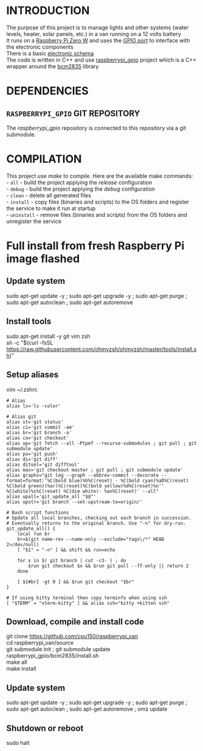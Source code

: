 # INTRODUCTION
The purpose of this project is to manage lights and other systems (water levels, heater, solar panels, etc.) in a van running on a 12 volts battery<br />
It runs on a [Raspberry Pi Zero W](https://www.raspberrypi.org/products/raspberry-pi-zero-w/) and uses the [GPIO port](https://pinout.xyz/) to interface with the electronic components<br />
There is a basic [electronic schema](https://github.com/cpu150/raspberrypi_van/blob/master/electronic/schema.pdf)<br />
The code is written in C++ and use [raspberrypi_gpio](https://github.com/cpu150/raspberrypi_gpio) project which is a C++ wrapper around the [bcm2835](http://www.airspayce.com/mikem/bcm2835) library

# DEPENDENCIES
## `RASPBERRYPI_GPIO` GIT REPOSITORY
The *raspberrypi_gpio* repository is connected to this repository via a git submodule.

# COMPILATION
This project use *make* to compile. Here are the available make commands:<br />
    - `all`       - build the project applying the *release* configuration<br />
    - `debug`     - build the project applying the *debug* configuration<br />
    - `clean`     - delete all generated files<br />
    - `install`   - copy files (binaries and scripts) to the OS folders and register the service to make it run at startup<br />
    - `uninstall` - remove files (binaries and scripts) from the OS folders and unregister the service

# Full install from fresh Raspberry Pi image flashed
## Update system
sudo apt-get update -y ; sudo apt-get upgrade -y ; sudo apt-get purge ; sudo apt-get autoclean ; sudo apt-get autoremove

## Install tools
sudo apt-get install -y git vim zsh<br />
sh -c "$(curl -fsSL https://raw.githubusercontent.com/ohmyzsh/ohmyzsh/master/tools/install.sh)"

## Setup aliases
vim ~/.zshrc<br />

    # Alias
    alias ls='ls -color'
    
    # Alias git
    alias st='git status'
    alias ci='git commit -am'
    alias br='git branch -a'
    alias co='git checkout'
    alias up='git fetch --all -Ptpmf --recurse-submodules ; git pull ; git submodule update'
    alias pu='git push'
    alias di='git diff'
    alias ditool='git difftool'
    alias mas='git checkout master ; git pull ; git submodule update'
    alias graphs="git log --graph --abbrev-commit --decorate --format=format:'%C(bold blue)%h%C(reset) - %C(bold cyan)%aD%C(reset) %C(bold green)(%ar)%C(reset)%C(bold yellow)%d%C(reset)%n''          %C(white)%s%C(reset) %C(dim white)- %an%C(reset)' --all"
    alias upall='git_update_all "$@"'
    alias upstr='git branch --set-upstream-to=origin/'
    
    # Bash script functions
    # Update all local branches, checking out each branch in succession.
    # Eventually returns to the original branch. Use "-n" for dry-run.
    git_update_all() {
        local run br
        br=$(git name-rev --name-only --exclude="tags\/*" HEAD 2>/dev/null)
        [ "$1" = "-n" ] && shift && run=echo
        
        for x in $( git branch | cut -c3- ) ; do
            $run git checkout $x && $run git pull --ff-only || return 2
        done
        
        [ ${#br} -gt 0 ] && $run git checkout "$br"
    }
    
    # If using kitty terminal then copy terminfo when using ssh
    [ "$TERM" = "xterm-kitty" ] && alias ssh="kitty +kitten ssh"

## Download, compile and install code
git clone https://github.com/cpu150/raspberrypi_van<br />
cd raspberrypi_van/source<br />
git submodule init ; git submodule update<br />
raspberrypi_gpio/bcm2835/install.sh<br />
make all<br />
make install<br />

## Update system
sudo apt-get update -y ; sudo apt-get upgrade -y ; sudo apt-get purge ; sudo apt-get autoclean ; sudo apt-get autoremove ; omz update

## Shutdown or reboot
sudo halt
